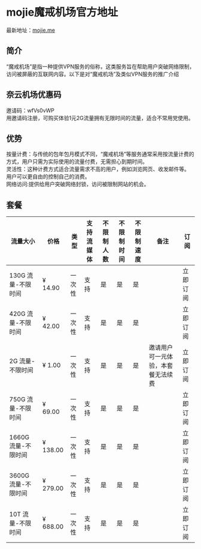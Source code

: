 # mojie魔戒机场官方地址
最新地址：[mojie.me](https://mojie.me/#/register?code=wfVs0vWP)
## 简介
“魔戒机场”是指一种提供VPN服务的俗称，这类服务旨在帮助用户突破网络限制，访问被屏蔽的互联网内容。以下是对“魔戒机场”及类似VPN服务的推广介绍
## 奈云机场优惠码
邀请码：wfVs0vWP  
用邀请码注册，可购买体验1元2G流量拥有无限时间的流量，适合不常用党使用。
## 优势
按量计费：与传统的包年包月模式不同，“魔戒机场”等服务通常采用按流量计费的方式，用户只需为实际使用的流量付费，无需担心到期时间。  
灵活性：这种计费方式适合流量需求不高的用户，例如浏览网页、收发邮件等。  
用户可以更自由的控制自己的消费。  
网络访问:提供给用户突破网络封锁，访问被限制网站的机会。  
## 套餐
| 流量大小        | 价格   | 类型   | 支持流媒体 | 不限制人数 | 不限制时间 | 不限制速度 | 备注         | 订阅      |
|-----------------|--------|--------|------------|------------|------------|------------|--------------|-----------|
| 130G 流量-不限时间 | ¥ 14.90 | 一次性 | 支持       | 是         | 是         | 是         |              | 立即订阅  |
| 420G 流量-不限时间 | ¥ 42.00 | 一次性 | 支持       | 是         | 是         | 是         |              | 立即订阅  |
| 2G 流量-不限时间  | ¥ 1.00  | 一次性 | 支持       | 是         | 是         | 是         | 邀请用户可一元体验，本套餐无法续费 | 立即订阅  |
| 750G 流量-不限时间 | ¥ 69.00 | 一次性 | 支持       | 是         | 是         | 是         |              | 立即订阅  |
| 1660G 流量-不限时间| ¥ 138.00| 一次性 | 支持       | 是         | 是         | 是         |              | 立即订阅  |
| 3600G 流量-不限时间| ¥ 279.00| 一次性 | 支持       | 是         | 是         | 是         |              | 立即订阅  |
| 10T 流量-不限时间 | ¥ 688.00| 一次性 | 支持       | 是         | 是         | 是         |              | 立即订阅  |
